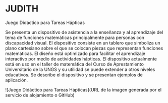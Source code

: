 # JUDITH
Juego Didáctico para Tareas Hápticas



Se presenta un dispositivo de asistencia a la enseñanza y al aprendizaje del tema
de funciones matemáticas principalmente para personas con discapacidad
visual. El dispositivo consiste en un tablero que simboliza un plano cartesiano
sobre el que se colocan piezas que representan funciones matemáticas. El
diseño está optimizado para facilitar el aprendizaje interactivo por medio de
actividades hápticas. El dispositivo actualmente está en uso en el taller de
matemática del Curso de Aprestamiento Universitario de la UNGS y su utilidad
se puede extender a otros niveles educativos. Se describe el dispositivo y se
presentan ejemplos de aplicación.

![Juego Didáctico para Tareas Hápticas](URL de la imagen generada por el servicio de alojamiento o GitHub)
